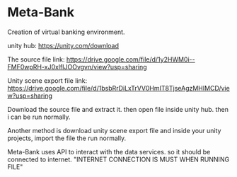 # Meta-Bank
Creation of virtual banking environment.

unity hub: https://unity.com/download

The source file link: https://drive.google.com/file/d/1y2HWM0i--FMF0wpRH-xJ0xlfIJOOvgvn/view?usp=sharing

Unity scene export file link: https://drive.google.com/file/d/1bsbRrDiLxTrVV0HmIT8TjseAgzMHIMCD/view?usp=sharing

Download the source file and extract it. then open file inside unity hub. then i can be run normally.

Another method is download unity scene export file and inside your unity projects, import the file the run normally.

Meta-Bank uses API to interact with the data services. so it should be connected to internet. "INTERNET CONNECTION IS MUST WHEN RUNNING FILE"





